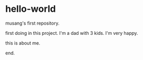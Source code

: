 # hello-world
musang's first repository.

first doing in this project. 
I'm a dad with 3 kids. 
I'm very happy.

this is about me. 

end.
